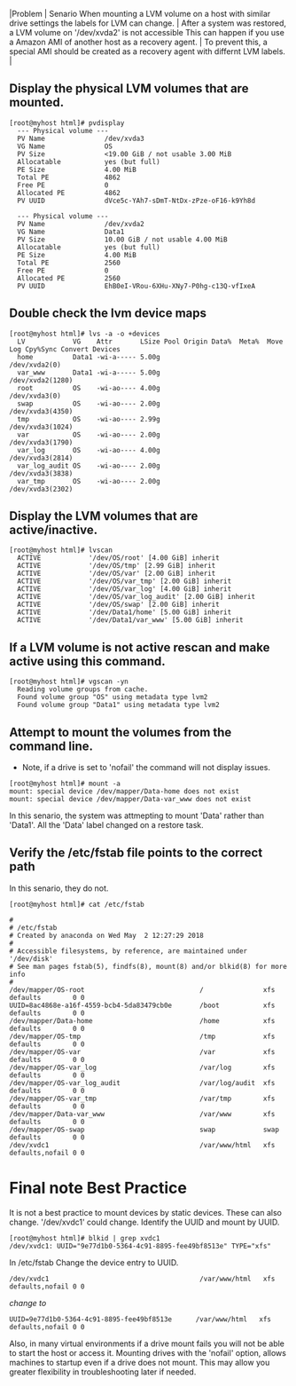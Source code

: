 |Problem                                                                                            | Senario
When mounting a LVM volume on a host with similar drive settings the labels for LVM can change.     | After a system was restored, a LVM volume on '/dev/xvda2' is not accessible
This can happen if you use a Amazon AMI of another host as a recovery agent.                        |
To prevent this, a special AMI should be created as a recovery agent with differnt LVM labels. 		|		 


## Display the physical LVM volumes that are mounted.

```
[root@myhost html]# pvdisplay
  --- Physical volume ---
  PV Name               /dev/xvda3
  VG Name               OS
  PV Size               <19.00 GiB / not usable 3.00 MiB
  Allocatable           yes (but full)
  PE Size               4.00 MiB
  Total PE              4862
  Free PE               0
  Allocated PE          4862
  PV UUID               dVce5c-YAh7-sDmT-NtDx-zPze-oF16-k9Yh8d

  --- Physical volume ---
  PV Name               /dev/xvda2
  VG Name               Data1
  PV Size               10.00 GiB / not usable 4.00 MiB
  Allocatable           yes (but full)
  PE Size               4.00 MiB
  Total PE              2560
  Free PE               0
  Allocated PE          2560
  PV UUID               EhB0eI-VRou-6XHu-XNy7-P0hg-c13Q-vfIxeA
```

## Double check the lvm device maps

```
[root@myhost html]# lvs -a -o +devices
  LV            VG    Attr       LSize Pool Origin Data%  Meta%  Move Log Cpy%Sync Convert Devices
  home          Data1 -wi-a----- 5.00g                                                     /dev/xvda2(0)
  var_www       Data1 -wi-a----- 5.00g                                                     /dev/xvda2(1280)
  root          OS    -wi-ao---- 4.00g                                                     /dev/xvda3(0)
  swap          OS    -wi-ao---- 2.00g                                                     /dev/xvda3(4350)
  tmp           OS    -wi-ao---- 2.99g                                                     /dev/xvda3(1024)
  var           OS    -wi-ao---- 2.00g                                                     /dev/xvda3(1790)
  var_log       OS    -wi-ao---- 4.00g                                                     /dev/xvda3(2814)
  var_log_audit OS    -wi-ao---- 2.00g                                                     /dev/xvda3(3838)
  var_tmp       OS    -wi-ao---- 2.00g                                                     /dev/xvda3(2302)
```

## Display the LVM volumes that are active/inactive.

```
[root@myhost html]# lvscan
  ACTIVE            '/dev/OS/root' [4.00 GiB] inherit
  ACTIVE            '/dev/OS/tmp' [2.99 GiB] inherit
  ACTIVE            '/dev/OS/var' [2.00 GiB] inherit
  ACTIVE            '/dev/OS/var_tmp' [2.00 GiB] inherit
  ACTIVE            '/dev/OS/var_log' [4.00 GiB] inherit
  ACTIVE            '/dev/OS/var_log_audit' [2.00 GiB] inherit
  ACTIVE            '/dev/OS/swap' [2.00 GiB] inherit
  ACTIVE            '/dev/Data1/home' [5.00 GiB] inherit
  ACTIVE            '/dev/Data1/var_www' [5.00 GiB] inherit
```


## If a LVM volume is not active rescan and make active using this command.

```
[root@myhost html]# vgscan -yn
  Reading volume groups from cache.
  Found volume group "OS" using metadata type lvm2
  Found volume group "Data1" using metadata type lvm2
```

## Attempt to mount the volumes from the command line.
* Note, if a drive is set to 'nofail' the command will not display issues.

```
[root@myhost html]# mount -a
mount: special device /dev/mapper/Data-home does not exist
mount: special device /dev/mapper/Data-var_www does not exist
```

In this senario, the system was attmepting to mount 'Data' rather than 'Data1'.
All the 'Data' label changed on a restore task.

## Verify the /etc/fstab file points to the correct path 

In this senario, they do not.

```
[root@myhost html]# cat /etc/fstab

#
# /etc/fstab
# Created by anaconda on Wed May  2 12:27:29 2018
#
# Accessible filesystems, by reference, are maintained under '/dev/disk'
# See man pages fstab(5), findfs(8), mount(8) and/or blkid(8) for more info
#
/dev/mapper/OS-root                             /               xfs     defaults        0 0
UUID=8ac4868e-a16f-4559-bcb4-5da83479cb0e       /boot           xfs     defaults        0 0
/dev/mapper/Data-home                           /home           xfs     defaults        0 0
/dev/mapper/OS-tmp                              /tmp            xfs     defaults        0 0
/dev/mapper/OS-var                              /var            xfs     defaults        0 0
/dev/mapper/OS-var_log                          /var/log        xfs     defaults        0 0
/dev/mapper/OS-var_log_audit                    /var/log/audit  xfs     defaults        0 0
/dev/mapper/OS-var_tmp                          /var/tmp        xfs     defaults        0 0
/dev/mapper/Data-var_www                        /var/www        xfs     defaults        0 0
/dev/mapper/OS-swap                             swap            swap    defaults        0 0
/dev/xvdc1                                      /var/www/html   xfs     defaults,nofail 0 0
```

# Final note Best Practice

It is not a best practice to mount devices by static devices. These can also change.
'/dev/xvdc1' could change. Identify the UUID and mount by UUID.

```
[root@myhost html]# blkid | grep xvdc1
/dev/xvdc1: UUID="9e77d1b0-5364-4c91-8895-fee49bf8513e" TYPE="xfs"
```

In /etc/fstab Change the device entry to UUID. 

```
/dev/xvdc1                                      /var/www/html   xfs     defaults,nofail 0 0
```
*change to*
```
UUID=9e77d1b0-5364-4c91-8895-fee49bf8513e      /var/www/html   xfs     defaults,nofail 0 0
```

Also, in many virtual environments if a drive mount fails you will not be able to start the host or access it.
Mounting drives with the 'nofail' option, allows machines to startup even if a drive does not mount. This may allow you greater flexibility in troubleshooting later if needed. 
